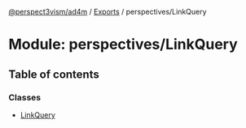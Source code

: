 [@perspect3vism/ad4m](../README.md) / [Exports](../modules.md) / perspectives/LinkQuery

# Module: perspectives/LinkQuery

## Table of contents

### Classes

- [LinkQuery](../classes/perspectives_LinkQuery.LinkQuery.md)
